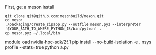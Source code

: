 First, get a meson install 

```
git clone git@github.com:mesonbuild/meson.git
cd meson 
./packaging/create_zipapp.py --outfile meson.pyz --interpreter '$YOUR_PATH_TO_WHERE_PYTHON_IS/bin/python' .
cp meson.pyz ~/.local/bin
```

module load nvidia-hpc-sdk/25.1
pip install --no-build-isolation -e .
nsys profile --stats=true python a.py
